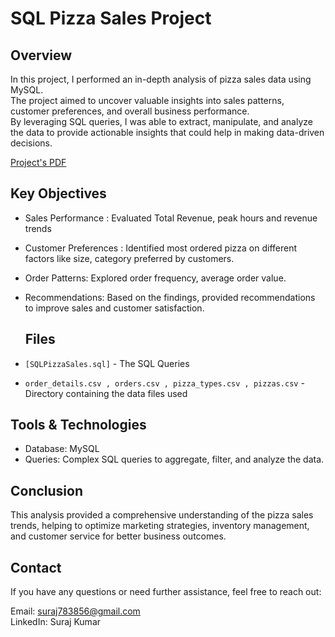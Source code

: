 # SQL Pizza Sales Project

## Overview
In this project, I performed an in-depth analysis of pizza sales data using MySQL.<br> The project aimed to uncover valuable insights into sales patterns, customer preferences, and overall business performance.<br> By leveraging SQL queries, I was able to extract, manipulate, and analyze the data to provide actionable insights that could help in making data-driven decisions. 

[Project's PDF](https://github.com/Sooraj1411/SQL-Pizza-Sales-Project/blob/main/Pizza%20Sales%20SQL%20Project.pdf)

## Key Objectives
- Sales Performance : Evaluated Total Revenue, peak hours and revenue trends
- Customer Preferences : Identified most ordered pizza on different factors like size, category preferred by customers.
- Order Patterns: Explored order frequency, average order value.
- Recommendations: Based on the findings, provided recommendations to improve sales and customer satisfaction.

  ## Files 
- `[SQLPizzaSales.sql]` - The SQL Queries
- `order_details.csv , orders.csv , pizza_types.csv , pizzas.csv` - Directory containing the data files used

## Tools & Technologies
* Database: MySQL
* Queries: Complex SQL queries to aggregate, filter, and analyze the data.

## Conclusion
This analysis provided a comprehensive understanding of the pizza sales trends, helping to optimize marketing strategies, inventory management, and customer service for better business outcomes.

## Contact
If you have any questions or need further assistance, feel free to reach out:

Email: suraj783856@gmail.com <br>
LinkedIn: Suraj Kumar
